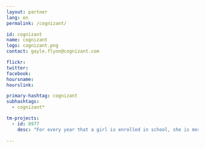 ```yaml
---
layout: partner
lang: en
permalink: /cognizant/

id: cognizant
name: cognizant
logo: cognizant.png
contact: gayle.flynn@cognizant.com

flickr: 
twitter: 
facebook: 
hoursname:
hourslink:

primary-hashtag: cognizant
subhashtags:
  - cognizant*

tm-projects:
  - id: 8977
    desc: "For every year that a girl is enrolled in school, she is more likely to avoid early marriage and to survive childbirth. She will be less likely to suffer domestic violence, or be trafficked, and will have a higher future income."
    
---
```


